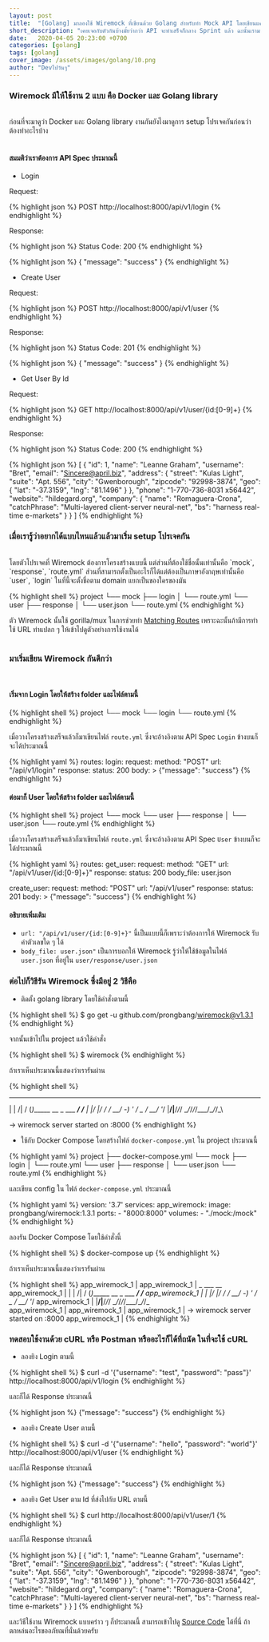 ```yaml
---
layout: post
title:  "[Golang] มาลองใช้ Wiremock ที่เขียนด้วย Golang สำหรับทำ Mock API โดยเขียนแค่ YAML และ JSON แค่นั้นเอง"
short_description: "เคยเจอกับตัวกันบ้างมั้ยว่ากว่า API จะทำเสร็จก็กลาง Sprint แล้ว ฉะนั้นเรามาใช้ Wiremock เพื่อให้เราสามารถ Dev รอ API ได้กันเถอะ ๆ"
date:   2020-04-05 20:23:00 +0700
categories: [golang]
tags: [golang]
cover_image: /assets/images/golang/10.png
author: "Devไปวันๆ"
---
```


### Wiremock มีให้ใช้งาน 2 แบบ คือ Docker และ Golang library

<br>
ก่อนที่จะมาดูว่า Docker และ Golang library งานกันยังไงมาดูการ setup โปรเจคกันก่อนว่าต้องทำอะไรบ้าง 
<br>
<br>

#### สมมติว่าเราต้องการ API Spec ประมาณนี้

- Login

Request:

{% highlight json %}
POST http://localhost:8000/api/v1/login
{% endhighlight %}

Response: 

{% highlight json %}
Status Code: 200
{% endhighlight %}

{% highlight json %}
{
    "message": "success"
}
{% endhighlight %}

- Create User

Request:

{% highlight json %}
POST http://localhost:8000/api/v1/user
{% endhighlight %}

Response:

{% highlight json %}
Status Code: 201
{% endhighlight %}

{% highlight json %}
{
    "message": "success"
}
{% endhighlight %}

- Get User By Id

Request:

{% highlight json %}
GET http://localhost:8000/api/v1/user/{id:[0-9]+}
{% endhighlight %}

Response:

{% highlight json %}
Status Code: 200
{% endhighlight %}

{% highlight json %}
[
  {
    "id": 1,
    "name": "Leanne Graham",
    "username": "Bret",
    "email": "Sincere@april.biz",
    "address": {
      "street": "Kulas Light",
      "suite": "Apt. 556",
      "city": "Gwenborough",
      "zipcode": "92998-3874",
      "geo": {
        "lat": "-37.3159",
        "lng": "81.1496"
      }
    },
    "phone": "1-770-736-8031 x56442",
    "website": "hildegard.org",
    "company": {
      "name": "Romaguera-Crona",
      "catchPhrase": "Multi-layered client-server neural-net",
      "bs": "harness real-time e-markets"
    }
  }
]
{% endhighlight %}

### เมื่อเรารู้ว่าอยากได้แบบไหนแล้วแล้วมาเริ่ม setup โปรเจคกัน

<br>
โดยตัวโปรเจคที่ Wiremock ต้องการโครงสร้างแบบนี้ แต่ส่วนที่ต้องใช้ชื่อนั้นเท่านั้นคือ `mock`, `response`, `route.yml` ส่วนที่สามารถตั้งเป็นอะไรก็ได้แต่ต้องเป็นภาษาอังกฤษเท่านั้นคือ `user`, `login` ในที่นี้จะตั้งชื่อตาม domain แยกเป็นของใครของมัน
<br>

{% highlight shell %}
project
└── mock
    ├── login
    │   └── route.yml
    └── user
        ├── response
        │   └── user.json
        └── route.yml
{% endhighlight %}

ตัว Wiremock นั้นใช้ gorilla/mux ในการช่วยทำ [Matching Routes](https://github.com/gorilla/mux#matching-routes) เพราะฉะนั้นถ้ามีการทำใช้ URL ท่าแปลก ๆ ให้เข้าไปดูตัวอย่างการใช้งานได้
<br>
<br>

### มาเริ่มเขียน Wiremock กันดีกว่า

<br>

#### เริ่มจาก Login โดยให้สร้าง folder และไฟล์ตามนี้

{% highlight shell %}
project
└── mock
    └── login
       └── route.yml
{% endhighlight %}

เมื่อวางโครงสร้างเสร็จแล้วก็มาเขียนไฟล์ `route.yml` ซึ่งจะอ้างอิงตาม API Spec `Login` ข้างบนก็จะได้ประมาณนี้

{% highlight yaml %}
routes:
  login:
    request:
      method: "POST"
      url: "/api/v1/login"
    response:
      status: 200
      body: >
        {"message": "success"}
{% endhighlight %}
<br>

#### ต่อมาก็ User โดยให้สร้าง folder และไฟล์ตามนี้

{% highlight shell %}
project
└── mock
    └── user
        ├── response
        │   └── user.json
        └── route.yml
{% endhighlight %}

เมื่อวางโครงสร้างเสร็จแล้วก็มาเขียนไฟล์ `route.yml` ซึ่งจะอ้างอิงตาม API Spec `User` ข้างบนก็จะได้ประมาณนี้

{% highlight yaml %}
routes:
  get_user:
    request:
      method: "GET"
      url: "/api/v1/user/{id:[0-9]+}"
    response:
      status: 200
      body_file: user.json

  create_user:
    request:
      method: "POST"
      url: "/api/v1/user"
    response:
      status: 201
      body: >
        {"message": "success"}
{% endhighlight %}
<br>

#### อธิบายเพิ่มเติม

- `url: "/api/v1/user/{id:[0-9]+}"` นี้เป็นแบบนี้ก็เพราะว่าต้องการให้ Wiremock รับค่าตัวเลขใด ๆ ได้
- `body_file: user.json"` เป็นการบอกให้ Wiremock รู้ว่าให้ใช้ข้อมูลในไฟล์ `user.json` ที่อยู่ใน `user/response/user.json`

### ต่อไปก็วิธีรัน Wiremock ซึ่งมีอยู่ 2 วิธีคือ

- ติดตั้ง golang library โดยใช้คำสั่งตามนี้

{% highlight shell %}
$ go get -u github.com/prongbang/wiremock@v1.3.1
{% endhighlight %}

จากนั้นเข้าไปใน project แล้วใช้คำสั่ง

{% highlight shell %}
$ wiremock
{% endhighlight %}

ถ้าเราเห็นประมาณนี้แสดงว่าเรารันผ่าน

{% highlight shell %}
  _      ___                        __  
 | | /| / (_)______ __ _  ___  ____/ /__
 | |/ |/ / / __/ -_)  ' \/ _ \/ __/  '_/
 |__/|__/_/_/  \__/_/_/_/\___/\__/_/\_\


 -> wiremock server started on :8000
{% endhighlight %}

- ใช้กับ Docker Compose โดยสร้างไฟล์ `docker-compose.yml` ใน project ประมาณนี้

{% highlight yaml %}
project
├── docker-compose.yml
└── mock
    ├── login
    │   └── route.yml
    └── user
        ├── response
        │   └── user.json
        └── route.yml
{% endhighlight %}

และเขียน config ใน ไฟล์ `docker-compose.yml` ประมาณนี้

{% highlight yaml %}
version: '3.7'
services:
  app_wiremock:
    image: prongbang/wiremock:1.3.1
    ports:
      - "8000:8000"
    volumes:
      - "./mock:/mock"
{% endhighlight %}

ลองรัน Docker Compose โดยใช้คำสั่งนี้

{% highlight shell %}
$ docker-compose up
{% endhighlight %}

ถ้าเราเห็นประมาณนี้แสดงว่าเรารันผ่าน

{% highlight shell %}
app_wiremock_1  | 
app_wiremock_1  |   _      ___                        __  
app_wiremock_1  |  | | /| / (_)______ __ _  ___  ____/ /__
app_wiremock_1  |  | |/ |/ / / __/ -_)  ' \/ _ \/ __/  '_/
app_wiremock_1  |  |__/|__/_/_/  \__/_/_/_/\___/\__/_/\_\
app_wiremock_1  | 
app_wiremock_1  | 
app_wiremock_1  |  -> wiremock server started on :8000
app_wiremock_1  | 
{% endhighlight %}

### ทดสอบใช้งานด้วย cURL หรือ Postman หรืออะไรก็ได้ที่ถนัด ในที่จะใช้ cURL

- ลองยิง Login ตามนี้

{% highlight shell %}
$ curl -d '{"username": "test", "password": "pass"}' http://localhost:8000/api/v1/login
{% endhighlight %}

และก็ได้ Response ประมาณนี้

{% highlight json %}
{"message": "success"}
{% endhighlight %}

- ลองยิง Create User ตามนี้

{% highlight shell %}
$ curl -d '{"username": "hello", "password": "world"}' http://localhost:8000/api/v1/user
{% endhighlight %}

และก็ได้ Response ประมาณนี้

{% highlight json %}
{"message": "success"}
{% endhighlight %}

- ลองยิง Get User ตาม Id ที่ส่งไปกับ URL ตามนี้

{% highlight shell %}
$ curl http://localhost:8000/api/v1/user/1
{% endhighlight %}

และก็ได้ Response ประมาณนี้

{% highlight json %}
[
  {
    "id": 1,
    "name": "Leanne Graham",
    "username": "Bret",
    "email": "Sincere@april.biz",
    "address": {
      "street": "Kulas Light",
      "suite": "Apt. 556",
      "city": "Gwenborough",
      "zipcode": "92998-3874",
      "geo": {
        "lat": "-37.3159",
        "lng": "81.1496"
      }
    },
    "phone": "1-770-736-8031 x56442",
    "website": "hildegard.org",
    "company": {
      "name": "Romaguera-Crona",
      "catchPhrase": "Multi-layered client-server neural-net",
      "bs": "harness real-time e-markets"
    }
  }
]
{% endhighlight %}

และวิธีใช้งาน Wiremock แบบคร่าว ๆ ก็ประมาณนี้ สามารถเข้าไปดู [Source Code](https://raboninco.com/XBv1) ได้ที่นี่ ถ้าตกหล่นอะไรขออภัยณที่นั่นด้วยครับ
<br>
<br>